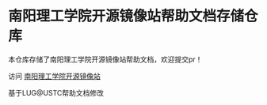 # 南阳理工学院开源镜像站帮助文档存储仓库

本仓库存储了南阳理工学院开源镜像站帮助文档，欢迎提交pr！

访问 [南阳理工学院开源镜像站](https://mirror.nyist.edu.cn)

基于LUG@USTC帮助文档修改